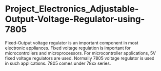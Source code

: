 # Project_Electronics_Adjustable-Output-Voltage-Regulator-using-7805
Fixed-Output voltage regulator is an important component in most electronic appliances. Fixed voltage regulation is important for microcontrollers and microprocessors. For microcontroller applications, 5V fixed voltage regulators are used. Normally 7805 voltage regulator is used in such applications. 7805 comes under 78xx series.
